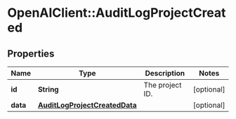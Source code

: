 # OpenAIClient::AuditLogProjectCreated

## Properties
Name | Type | Description | Notes
------------ | ------------- | ------------- | -------------
**id** | **String** | The project ID. | [optional] 
**data** | [**AuditLogProjectCreatedData**](AuditLogProjectCreatedData.md) |  | [optional] 

